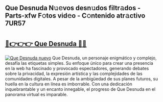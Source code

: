 ## Que Desnuda N𝚞𝚎vos desn𝚞dos filtr𝚊dos - Parts-xfw F𝚘tos vid𝚎o - C𝚘ntenido atr𝚊ctivo 7UR57

# <h2><a href="http://mb9mhj.tromn.icu/?c=Que+Desnuda">🔗👉👉👉 Que Desnuda 🔗🔗</a></h2>

[![Que Desnuda nuevo](https://i.imgur.com/pEAQMta.gif)](http://mb9mhj.tromn.icu/?c=Que+Desnuda)
Que Desnuda, un personaje enigmático y complejo, desafía las etiquetas simples. Su enfoque único para crear una presencia en la web ha fascinado y provocado espectadores, generando debates sobre la privacidad, la expresión artística y las complejidades de las comunidades digitales. A pesar de la ambigüedad de sus planes futuros, su huella en la cultura en línea es imborrable. Con una dedicación inquebrantable y un encanto innegable, el progreso de Que Desnuda en el panorama virtual es imparable.
